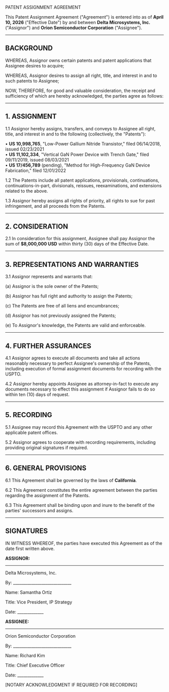 PATENT ASSIGNMENT AGREEMENT

This Patent Assignment Agreement ("Agreement") is entered into as of **April 10, 2026** ("Effective Date") by and between **Delta Microsystems, Inc.** ("Assignor") and **Orion Semiconductor Corporation** ("Assignee").

---

## BACKGROUND

WHEREAS, Assignor owns certain patents and patent applications that Assignee desires to acquire;

WHEREAS, Assignor desires to assign all right, title, and interest in and to such patents to Assignee;

NOW, THEREFORE, for good and valuable consideration, the receipt and sufficiency of which are hereby acknowledged, the parties agree as follows:

---

## 1. ASSIGNMENT

1.1 Assignor hereby assigns, transfers, and conveys to Assignee all right, title, and interest in and to the following (collectively, the "Patents"):

• **US 10,998,765**, "Low-Power Gallium Nitride Transistor," filed 06/14/2018, issued 02/23/2021  
• **US 11,102,334**, "Vertical GaN Power Device with Trench Gate," filed 09/11/2019, issued 08/03/2021  
• **US 17/456,789** (pending), "Method for High-Frequency GaN Device Fabrication," filed 12/01/2022  

1.2 The Patents include all patent applications, provisionals, continuations, continuations-in-part, divisionals, reissues, reexaminations, and extensions related to the above.

1.3 Assignor hereby assigns all rights of priority, all rights to sue for past infringement, and all proceeds from the Patents.

---

## 2. CONSIDERATION

2.1 In consideration for this assignment, Assignee shall pay Assignor the sum of **$8,000,000 USD** within thirty (30) days of the Effective Date.

---

## 3. REPRESENTATIONS AND WARRANTIES

3.1 Assignor represents and warrants that:

(a) Assignor is the sole owner of the Patents;

(b) Assignor has full right and authority to assign the Patents;

(c) The Patents are free of all liens and encumbrances;

(d) Assignor has not previously assigned the Patents;

(e) To Assignor's knowledge, the Patents are valid and enforceable.

---

## 4. FURTHER ASSURANCES

4.1 Assignor agrees to execute all documents and take all actions reasonably necessary to perfect Assignee's ownership of the Patents, including execution of formal assignment documents for recording with the USPTO.

4.2 Assignor hereby appoints Assignee as attorney-in-fact to execute any documents necessary to effect this assignment if Assignor fails to do so within ten (10) days of request.

---

## 5. RECORDING

5.1 Assignee may record this Agreement with the USPTO and any other applicable patent offices.

5.2 Assignor agrees to cooperate with recording requirements, including providing original signatures if required.

---

## 6. GENERAL PROVISIONS

6.1 This Agreement shall be governed by the laws of **California**.

6.2 This Agreement constitutes the entire agreement between the parties regarding the assignment of the Patents.

6.3 This Agreement shall be binding upon and inure to the benefit of the parties' successors and assigns.

---

## SIGNATURES

IN WITNESS WHEREOF, the parties have executed this Agreement as of the date first written above.

**ASSIGNOR:**

_____________________________

Delta Microsystems, Inc.

By: _____________________________

Name:    Samantha Ortiz

Title:   Vice President, IP Strategy

Date:    _____________


**ASSIGNEE:**

_____________________________

Orion Semiconductor Corporation

By: _____________________________

Name:    Richard Kim

Title:   Chief Executive Officer

Date:    _____________


[NOTARY ACKNOWLEDGMENT IF REQUIRED FOR RECORDING] 